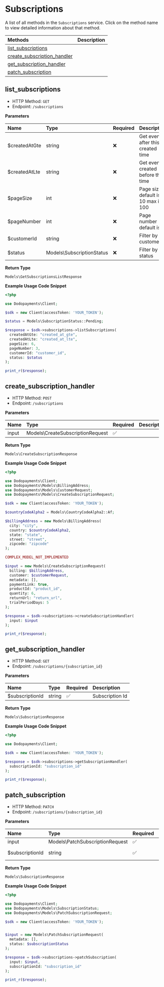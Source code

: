# Subscriptions

A list of all methods in the `Subscriptions` service. Click on the method name to view detailed information about that method.

| Methods | Description |
| :------ | :---------- |
|[list_subscriptions](#list_subscriptions)|  |
|[create_subscription_handler](#create_subscription_handler)|  |
|[get_subscription_handler](#get_subscription_handler)|  |
|[patch_subscription](#patch_subscription)|  |

## list_subscriptions


- HTTP Method: `GET`
- Endpoint: `/subscriptions`

**Parameters**

| Name    | Type| Required | Description |
| :-------- | :----------| :----------| :----------|
| $createdAtGte | string | ❌ | Get events after this created time |
| $createdAtLte | string | ❌ | Get events created before this time |
| $pageSize | int | ❌ | Page size default is 10 max is 100 |
| $pageNumber | int | ❌ | Page number default is 0 |
| $customerId | string | ❌ | Filter by customer id |
| $status | Models\SubscriptionStatus | ❌ | Filter by status |

**Return Type**

`Models\GetSubscriptionsListResponse`

**Example Usage Code Snippet**
```php
<?php

use Dodopayments\Client;

$sdk = new Client(accessToken: 'YOUR_TOKEN');

$status = Models\SubscriptionStatus::Pending;

$response = $sdk->subscriptions->listSubscriptions(
  createdAtGte: "created_at_gte",
  createdAtLte: "created_at_lte",
  pageSize: 6,
  pageNumber: 3,
  customerId: "customer_id",
  status: $status
);

print_r($response);
```

## create_subscription_handler


- HTTP Method: `POST`
- Endpoint: `/subscriptions`

**Parameters**

| Name    | Type| Required | Description |
| :-------- | :----------| :----------| :----------|
| input | Models\CreateSubscriptionRequest | ✅ |  |

**Return Type**

`Models\CreateSubscriptionResponse`

**Example Usage Code Snippet**
```php
<?php

use Dodopayments\Client;
use Dodopayments\Models\BillingAddress;
use Dodopayments\Models\CustomerRequest;
use Dodopayments\Models\CreateSubscriptionRequest;

$sdk = new Client(accessToken: 'YOUR_TOKEN');

$countryCodeAlpha2 = Models\CountryCodeAlpha2::Af;

$billingAddress = new Models\BillingAddress(
  city: "city",
  country: $countryCodeAlpha2,
  state: "state",
  street: "street",
  zipcode: "zipcode"
);

COMPLEX_MODEL_NOT_IMPLEMENTED

$input = new Models\CreateSubscriptionRequest(
  billing: $billingAddress,
  customer: $customerRequest,
  metadata: [],
  paymentLink: true,
  productId: "product_id",
  quantity: 6,
  returnUrl: "return_url",
  trialPeriodDays: 5
);

$response = $sdk->subscriptions->createSubscriptionHandler(
  input: $input
);

print_r($response);
```

## get_subscription_handler


- HTTP Method: `GET`
- Endpoint: `/subscriptions/{subscription_id}`

**Parameters**

| Name    | Type| Required | Description |
| :-------- | :----------| :----------| :----------|
| $subscriptionId | string | ✅ | Subscription Id |

**Return Type**

`Models\SubscriptionResponse`

**Example Usage Code Snippet**
```php
<?php

use Dodopayments\Client;

$sdk = new Client(accessToken: 'YOUR_TOKEN');

$response = $sdk->subscriptions->getSubscriptionHandler(
  subscriptionId: "subscription_id"
);

print_r($response);
```

## patch_subscription


- HTTP Method: `PATCH`
- Endpoint: `/subscriptions/{subscription_id}`

**Parameters**

| Name    | Type| Required | Description |
| :-------- | :----------| :----------| :----------|
| input | Models\PatchSubscriptionRequest | ✅ |  |
| $subscriptionId | string | ✅ | Subscription Id |

**Return Type**

`Models\SubscriptionResponse`

**Example Usage Code Snippet**
```php
<?php

use Dodopayments\Client;
use Dodopayments\Models\SubscriptionStatus;
use Dodopayments\Models\PatchSubscriptionRequest;

$sdk = new Client(accessToken: 'YOUR_TOKEN');


$input = new Models\PatchSubscriptionRequest(
  metadata: [],
  status: $subscriptionStatus
);

$response = $sdk->subscriptions->patchSubscription(
  input: $input,
  subscriptionId: "subscription_id"
);

print_r($response);
```




<!-- This file was generated by liblab | https://liblab.com/ -->